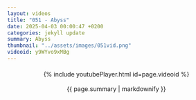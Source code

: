 ```yaml
---
layout: videos
title: "051 - Abyss"
date: 2025-04-03 00:00:47 +0200
categories: jekyll update
summary: Abyss
thumbnail: "../assets/images/051vid.png"
videoid: y9WYvo9xMBg
---
```


<div style="text-align: center; margin-top: 20px;">
  {% include youtubePlayer.html id=page.videoid %}
  <p style="margin-top: 15px; font-size: 1.2em; color: #333;">
    <p>{{ page.summary | markdownify }}</p>
  </p>
</div>
